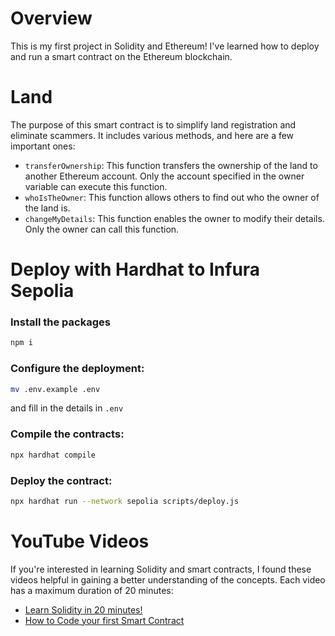 # Overview

This is my first project in Solidity and Ethereum! I've learned how to deploy
and run a smart contract on the Ethereum blockchain.

# Land

The purpose of this smart contract is to simplify land registration and
eliminate scammers. It includes various methods, and here are a few important
ones:

-   `transferOwnership`: This function transfers the ownership of the land to
    another Ethereum account. Only the account specified in the owner variable
    can execute this function.
-   `whoIsTheOwner`: This function allows others to find out who the owner of
    the land is.
-   `changeMyDetails`: This function enables the owner to modify their details.
    Only the owner can call this function.

# Deploy with Hardhat to Infura Sepolia

### Install the packages

```bash
npm i
```

### Configure the deployment:

```bash
mv .env.example .env
```

and fill in the details in `.env`

### Compile the contracts:

```bash
npx hardhat compile
```

### Deploy the contract:

```bash
npx hardhat run --network sepolia scripts/deploy.js
```

# YouTube Videos

If you're interested in learning Solidity and smart contracts, I found these
videos helpful in gaining a better understanding of the concepts. Each video has
a maximum duration of 20 minutes:

-   [Learn Solidity in 20 minutes!](https://www.youtube.com/watch?v=RQzuQb0dfBM)
-   [How to Code your first Smart Contract](https://www.youtube.com/watch?v=ooN6kZ9vqNQ)

